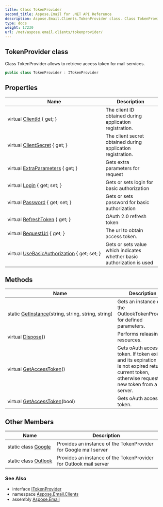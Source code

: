 ```yaml
---
title: Class TokenProvider
second_title: Aspose.Email for .NET API Reference
description: Aspose.Email.Clients.TokenProvider class. Class TokenProvider allows to retrieve access token for mail services
type: docs
weight: 17230
url: /net/aspose.email.clients/tokenprovider/
---
```

## TokenProvider class

Class TokenProvider allows to retrieve access token for mail services.

```csharp
public class TokenProvider : ITokenProvider
```

## Properties

| Name | Description |
| --- | --- |
| virtual [ClientId](../../aspose.email.clients/tokenprovider/clientid/) { get; } | The client ID obtained during application registration. |
| virtual [ClientSecret](../../aspose.email.clients/tokenprovider/clientsecret/) { get; } | The client secret obtained during application registration. |
| virtual [ExtraParameters](../../aspose.email.clients/tokenprovider/extraparameters/) { get; } | Gets extra parameters for request |
| virtual [Login](../../aspose.email.clients/tokenprovider/login/) { get; set; } | Gets or sets login for basic authorization |
| virtual [Password](../../aspose.email.clients/tokenprovider/password/) { get; set; } | Gets or sets password for basic authorization |
| virtual [RefreshToken](../../aspose.email.clients/tokenprovider/refreshtoken/) { get; } | OAuth 2.0 refresh token |
| virtual [RequestUrl](../../aspose.email.clients/tokenprovider/requesturl/) { get; } | The url to obtain access token. |
| virtual [UseBasicAuthorization](../../aspose.email.clients/tokenprovider/usebasicauthorization/) { get; set; } | Gets or sets value which indicates whether basic authorization is used |

## Methods

| Name | Description |
| --- | --- |
| static [GetInstance](../../aspose.email.clients/tokenprovider/getinstance/)(string, string, string, string) | Gets an instance of the OutlookTokenProvider for defined parameters. |
| virtual [Dispose](../../aspose.email.clients/tokenprovider/dispose/)() | Performs releasing resources. |
| virtual [GetAccessToken](../../aspose.email.clients/tokenprovider/getaccesstoken/#getaccesstoken)() | Gets oAuth access token. If token exists and its expiration date is not expired returns current token, otherwise requests new token from a server. |
| virtual [GetAccessToken](../../aspose.email.clients/tokenprovider/getaccesstoken/#getaccesstoken_1)(bool) | Gets oAuth access token. |

## Other Members

| Name | Description |
| --- | --- |
| static class [Google](../../aspose.email.clients/tokenprovider.google) | Provides an instance of the TokenProvider for Google mail server |
| static class [Outlook](../../aspose.email.clients/tokenprovider.outlook) | Provides an instance of the TokenProvider for Outlook mail server |

### See Also

* interface [ITokenProvider](../itokenprovider/)
* namespace [Aspose.Email.Clients](../../aspose.email.clients/)
* assembly [Aspose.Email](../../)


